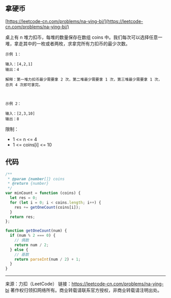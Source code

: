 ## 拿硬币

[https://leetcode-cn.com/problems/na-ying-bi/](https://leetcode-cn.com/problems/na-ying-bi/)





桌上有 n 堆力扣币，每堆的数量保存在数组 coins 中。我们每次可以选择任意一堆，拿走其中的一枚或者两枚，求拿完所有力扣币的最少次数。

```
示例 1：

输入：[4,2,1]
输出：4

解释：第一堆力扣币最少需要拿 2 次，第二堆最少需要拿 1 次，第三堆最少需要拿 1 次，总共 4 次即可拿完。



示例 2：

输入：[2,3,10]
输出：8
```





限制：

* 1 <= n <= 4
* 1 <= coins[i] <= 10





## 代码



```js
/**
 * @param {number[]} coins
 * @return {number}
 */
var minCount = function (coins) {
  let res = 0;
  for (let i = 0; i < coins.length; i++) {
    res += getOneCount(coins[i]);
  }
  return res;
};

function getOneCount(num) {
  if (num % 2 === 0) {
    // 偶数
    return num / 2;
  } else {
    // 基数
    return parseInt(num / 2) + 1;
  }
}
```







----

来源：力扣（LeetCode）
链接：https://leetcode-cn.com/problems/na-ying-bi
著作权归领扣网络所有。商业转载请联系官方授权，非商业转载请注明出处。